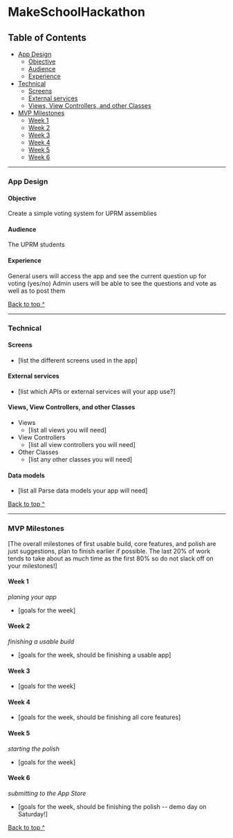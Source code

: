 # MakeSchoolHackathon
## Table of Contents
  * [App Design](#app-design)
    * [Objective](#objective)
    * [Audience](#audience)
    * [Experience](#experience)
  * [Technical](#technical)
    * [Screens](#Screens)
    * [External services](#external-services)
    * [Views, View Controllers, and other Classes](#Views-View-Controllers-and-other-Classes)
  * [MVP Milestones](#mvp-milestones)
    * [Week 1](#week-1)
    * [Week 2](#week-2)
    * [Week 3](#week-3)
    * [Week 4](#week-4)
    * [Week 5](#week-5)
    * [Week 6](#week-6)

---

### App Design

#### Objective
Create a simple voting system for UPRM assemblies

#### Audience
The UPRM students

#### Experience
General users will access the app and see the current question up for voting (yes/no)
Admin users will be able to see the questions and vote as well as to post them 

[Back to top ^](#)

---

### Technical

#### Screens
* [list the different screens used in the app]

#### External services
* [list which APIs or external services will your app use?]

#### Views, View Controllers, and other Classes
* Views
  * [list all views you will need]
* View Controllers
  * [list all view controllers you will need]
* Other Classes
  * [list any other classes you will need]

#### Data models
* [list all Parse data models your app will need]

[Back to top ^](#)

---

### MVP Milestones
[The overall milestones of first usable build, core features, and polish are just suggestions, plan to finish earlier if possible. The last 20% of work tends to take about as much time as the first 80% so do not slack off on your milestones!]

#### Week 1
_planing your app_
* [goals for the week]

#### Week 2
_finishing a usable build_
* [goals for the week, should be finishing a usable app]

#### Week 3
* [goals for the week]

#### Week 4
* [goals for the week, should be finishing all core features]

#### Week 5
_starting the polish_
* [goals for the week]

#### Week 6
_submitting to the App Store_
* [goals for the week, should be finishing the polish -- demo day on Saturday!]

[Back to top ^](#)
